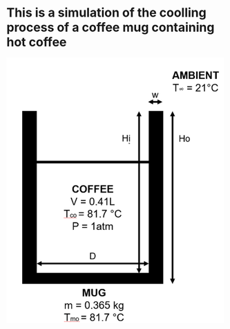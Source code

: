 # This is a simulation of the coolling process of a coffee mug containing hot coffee
![coffee mug](https://github.com/SamoaChen/Heat-Transfer-Projects/blob/master/Coffee%20Mug/coffee%20mug.png)
